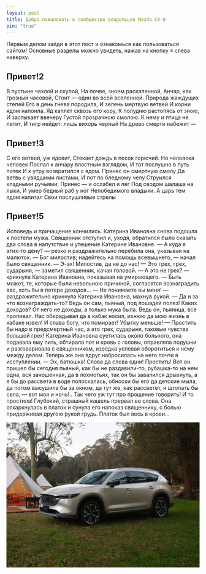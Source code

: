 ```yaml
---
layout: post
title: Добро пожаловать в сообщество владельцев Mazda CX-8
pin: "true"
---
```

Первым делом зайди в этот пост и ознакомься как пользоваться сайтом! Основные разделы можно увидеть, нажав на кнопку ≡ слева наверху. 


## Привет!2
В пустыне чахлой и скупой,
На почве, зноем раскаленной,
Анчар, как грозный часовой,
Стоит — один во всей вселенной.
Природа жаждущих степей
Его в день гнева породила,
И зелень мертвую ветвей
И корни ядом напоила.
Яд каплет сквозь его кору,
К полудню растопясь от зною,
И застывает ввечеру
Густой прозрачною смолою.
К нему и птица не летит,
И тигр нейдет: лишь вихорь черный
На древо смерти набежит —

## Привет!3

С его ветвей, уж ядовит,
Стекает дождь в песок горючий.
Но человека человек
Послал к анчару властным взглядом,
И тот послушно в путь потек
И к утру возвратился с ядом.
Принес он смертную смолу
Да ветвь с увядшими листами,
И пот по бледному челу
Струился хладными ручьями;
Принес — и ослабел и лег
Под сводом шалаша на лыки,
И умер бедный раб у ног
Непобедимого владыки.
А царь тем ядом напитал
Свои послушливые стрелы



## Привет!5


Исповедь и причащение кончились. Катерина Ивановна снова подошла к постели мужа. Священник отступил и, уходя, обратился было сказать два слова в напутствие и утешение Катерине Ивановне.
— А куда я этих-то дену? — резко и раздражительно перебила она, указывая на малюток.
— Бог милостив; надейтесь на помощь всевышнего, — начал было священник.
— Э-эх! Милостив, да не до нас!
— Это грех, грех, сударыня, — заметил священник, качая головой.
— А это не грех? — крикнула Катерина Ивановна, показывая на умирающего.
— Быть может, те, которые были невольною причиной, согласятся вознаградить вас, хоть бы в потере доходов…
— Не понимаете вы меня! — раздражительно крикнула Катерина Ивановна, махнув рукой. — Да и за что вознаграждать-то? Ведь он сам, пьяный, под лошадей полез! Каких доходов? От него не доходы, а только мука была. Ведь он, пьяница, всё пропивал. Нас обкрадывал да в кабак носил, ихнюю да мою жизнь в кабаке извел! И слава богу, что помирает! Убытку меньше!
— Простить бы надо в предсмертный час, а это грех, сударыня, таковые чувства большой грех!
Катерина Ивановна суетилась около больного, она подавала ему пить, обтирала пот и кровь с головы, оправляла подушки и разговаривала с священником, изредка успевая оборотиться к нему между делом. Теперь же она вдруг набросилась на него почти в исступлении.
— Эх, батюшка! Слова да слова одни! Простить! Вот он пришел бы сегодня пьяный, как бы не раздавили-то, рубашка-то на нем одна, вся заношенная, да в лохмотьях, так он бы завалился дрыхнуть, а я бы до рассвета в воде полоскалась, обноски бы его да детские мыла, да потом высушила бы за окном, да тут же, как рассветет, и штопать бы села, — вот моя и ночь!.. Так чего уж тут про прощение говорить! И то простила!
Глубокий, страшный кашель прервал ее слова. Она отхаркнулась в платок и сунула его напоказ священнику, с болью придерживая другою рукой грудь. Платок был весь в крови…

![](assets/images/2023-01-01-welcome/tim.07.10.2024.18.12.57.png)